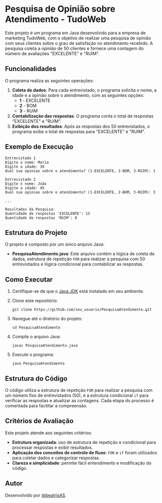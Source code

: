 # Pesquisa de Opinião sobre Atendimento - TudoWeb

Este projeto é um programa em Java desenvolvido para a empresa de marketing TudoWeb, com o objetivo de realizar uma pesquisa de opinião com seus clientes sobre o grau de satisfação no atendimento recebido. A pesquisa coleta a opinião de 50 clientes e fornece uma contagem do número de avaliações "EXCELENTE" e "RUIM".

## Funcionalidades

O programa realiza as seguintes operações:
1. **Coleta de dados**: Para cada entrevistado, o programa solicita o nome, a idade e a opinião sobre o atendimento, com as seguintes opções:
   - **1** - EXCELENTE
   - **2** - BOM
   - **3** - RUIM
2. **Contabilização das respostas**: O programa conta o total de respostas "EXCELENTE" e "RUIM".
3. **Exibição dos resultados**: Após as respostas dos 50 entrevistados, o programa exibe o total de respostas para "EXCELENTE" e "RUIM".

## Exemplo de Execução

```shell
Entrevistado 1
Digite o nome: Maria
Digite a idade: 30
Qual sua opiniao sobre o atendimento? (1-EXCELENTE, 2-BOM, 3-RUIM): 1

Entrevistado 2
Digite o nome: João
Digite a idade: 45
Qual sua opiniao sobre o atendimento? (1-EXCELENTE, 2-BOM, 3-RUIM): 3

...

Resultados da Pesquisa:
Quantidade de respostas 'EXCELENTE': 15
Quantidade de respostas 'RUIM': 8
```

## Estrutura do Projeto

O projeto é composto por um único arquivo Java:

- **PesquisaAtendimento.java**: Este arquivo contém a lógica de coleta de dados, estrutura de repetição `FOR` para realizar a pesquisa com 50 entrevistados e lógica condicional para contabilizar as respostas.

## Como Executar

1. Certifique-se de que o [Java JDK](https://www.oracle.com/java/technologies/javase-downloads.html) está instalado em seu ambiente.
2. Clone este repositório:

   ```shell
   git clone https://github.com/seu_usuario/PesquisaAtendimento.git
   ```

3. Navegue até o diretório do projeto:

   ```shell
   cd PesquisaAtendimento
   ```

4. Compile o arquivo Java:

   ```shell
   javac PesquisaAtendimento.java
   ```

5. Execute o programa:

   ```shell
   java PesquisaAtendimento
   ```

## Estrutura do Código

O código utiliza a estrutura de repetição `FOR` para realizar a pesquisa com um número fixo de entrevistados (50), e a estrutura condicional `if` para verificar as respostas e atualizar as contagens. Cada etapa do processo é comentada para facilitar a compreensão.

## Critérios de Avaliação

Este projeto atende aos seguintes critérios:
- **Estrutura organizada**: uso de estrutura de repetição e condicional para processar respostas e exibir resultados.
- **Aplicação dos conceitos de controle de fluxo**: `FOR` e `if` foram utilizados para coletar dados e categorizar respostas.
- **Clareza e simplicidade**: permite fácil entendimento e modificação do código.

## Autor

Desenvolvido por [@beatrisAS](https://github.com/beatrisAS).
